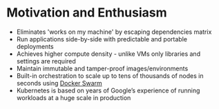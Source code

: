 # Motivation and Enthusiasm

* Eliminates 'works on my machine' by escaping dependencies matrix
* Run applications side-by-side with predictable and portable deployments
* Achieves higher compute density - unlike VMs only libraries and settings are required
* Maintain immutable and tamper-proof images/environments
* Built-in orchestration to scale up to tens of thousands of nodes in seconds using [Docker Swarm](https://docs.docker.com/engine/swarm/)
* Kubernetes is based on years of Google’s experience of running workloads at a huge scale in production

